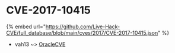 # CVE-2017-10415
{% embed url="https://github.com/Live-Hack-CVE/full_database/blob/main/cves/2017/CVE-2017-10415.json" %}

* vah13 ~> [OracleCVE](https://www.alice-snow.ru/2017/database/cve-2017-10415/oraclecve-vah13)